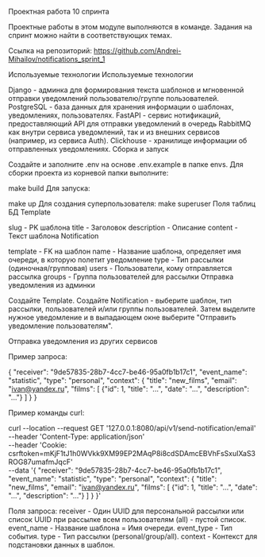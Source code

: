 Проектная работа 10 спринта

Проектные работы в этом модуле выполняются в команде. Задания на спринт можно найти в соответствующих темах.

Ссылка на репозиторий: https://github.com/Andrei-Mihailov/notifications_sprint_1

Используемые технологии
Используемые технологии

Django - админка для формирования текста шаблонов и мгновенной отправки уведомлений пользователю/группе пользователей.
PostgreSQL - база данных для хранения информации о шаблонах, уведомлениях, пользователях.
FastAPI - сервис нотификаций, предоставляющий API для отправки уведомлений в очередь RabbitMQ как внутри сервиса уведомлений, так и из внешних сервисов (например, из сервиса Auth).
Clickhouse - хранилище информации об отправленных уведомлениях.
Сборка и запуск

Создайте и заполните .env на основе .env.example в папке envs.
Для сборки проекта из корневой папки выполните:

make build
Для запуска:

make up
Для создания суперпользователя:
make superuser
Поля таблиц БД
Template

slug - PK шаблона
title - Заголовок
description - Описание
content - Текст шаблона
Notification

template - FK на шаблон
name - Название шаблона, определяет имя очереди, в которую полетит уведомление
type - Тип рассылки (одиночная/групповая)
users - Пользователи, кому отправляется рассылка
groups - Группа пользователей для рассылки
Отправка уведомления из админки

Создайте Template.
Создайте Notification - выберите шаблон, тип рассылки, пользователей и/или группы пользователей.
Затем выделите нужное уведомление и в выпадающем окне выберите "Отправить уведомление пользователям".

Отправка уведомления из других сервисов

Пример запроса:

{
    "receiver": "9de57835-28b7-4cc7-be46-95a0fb1b17c1",
    "event_name": "statistic",
    "type": "personal",
    "context": {
        "title": "new_films",
        "email": "ivan@yandex.ru",
        "films": [
            {"id": 1, "title": "...", "date": "...", "description": "..."}
        ]
    }
}

Пример команды curl:

curl --location --request GET '127.0.0.1:8080/api/v1/send-notification/email' \
--header 'Content-Type: application/json' \
--header 'Cookie: csrftoken=mKjF1tJ1h0WVkk9XM99EP2MAqP8i8cdSDAmcEBVhFsSxuIXaS3ROG87umafmJqcF' \
--data '{
    "receiver": "9de57835-28b7-4cc7-be46-95a0fb1b17c1",
    "event_name": "statistic",
    "type": "personal",
    "context": {
        "title": "new_films",
        "email": "ivan@yandex.ru",
        "films": [
            {"id": 1, "title": "...", "date": "...", "description": "..."}
        ]
    }
}'

Поля запроса:
receiver - Один UUID для персональной рассылки или список UUID при рассылке всем пользователям (all) - пустой список.
event_name - Название шаблона = Имя очереди.
event_type - Тип события.
type - Тип рассылки (personal/group/all).
context - Контекст для подстановки данных в шаблон.